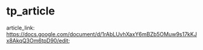 # tp_article

article_link: 
https://docs.google.com/document/d/1rAbLUvhXaxY6mBZb5OMuw9s17kKJx8AkqQ3Om6tpD90/edit;